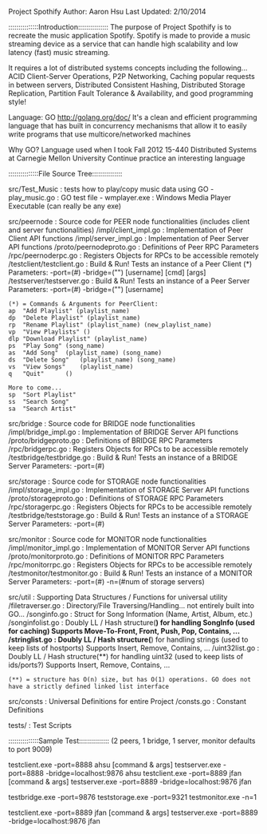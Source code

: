 Project Spothify
Author: Aaron Hsu
Last Updated: 2/10/2014

:::::::::::::::Introduction:::::::::::::::
The purpose of Project Spothify is to recreate the music application Spotify.
Spotify is made to provide a music streaming device as a service that can handle 
high scalability and low latency (fast) music streaming.

It requires a lot of distributed systems concepts including the following...
	ACID Client-Server Operations, P2P Networking, Caching popular requests in between servers, 
	Distributed Consistent Hashing, Distributed Storage Replication, Partition Fault Tolerance & Availability,
	and good programming style!

Language: GO
http://golang.org/doc/
It's a clean and efficient programming language that has built in concurrency mechanisms
that allow it to easily write programs that use multicore/networked machines

Why GO? Language used when I took Fall 2012 15-440 Distributed Systems at Carnegie Mellon University
	Continue practice an interesting language
	

:::::::::::::::File Source Tree:::::::::::::::

src/Test_Music	: tests how to play/copy music data using GO
	- play_music.go		: GO test file
	- wmplayer.exe		: Windows Media Player Executable (can really be any exe)


src/peernode	: Source code for PEER node functionalities (includes client and server functionalities)
	/impl/client_impl.go		: Implementation of Peer Client API functions
	/impl/server_impl.go		: Implementation of Peer Server API functions
	/proto/peernodeproto.go		: Definitions of Peer RPC Parameters
	/rpc/peernoderpc.go		: Registers Objects for RPCs to be accessible remotely
	/testclient/testclient.go	: Build & Run! Tests an instance of a Peer Client (*)
						Parameters: -port=(#) -bridge=("") [username] [cmd] [args]
	/testserver/testserver.go	: Build & Run! Tests an instance of a Peer Server
						Parameters: -port=(#) -bridge=("") [username]

	(*) = Commands & Arguments for PeerClient:
	ap	"Add Playlist" (playlist_name)
	dp	"Delete Playlist" (playlist_name)
	rp	"Rename Playlist" (playlist_name) (new_playlist_name)
	vp	"View Playlists" ()
	dlp	"Download Playlist" (playlist_name)
	ps	"Play Song"	(song_name)
	as	"Add Song"	(playlist_name) (song_name)
	ds	"Delete Song"	(playlist_name) (song_name)
	vs	"View Songs"	(playlist_name)
	q	"Quit"		()

	More to come...
	sp	"Sort Playlist"
	ss	"Search Song"
	sa	"Search Artist"
	

src/bridge	: Source code for BRIDGE node functionalities
	/impl/bridge_impl.go		: Implementation of BRIDGE Server API functions
	/proto/bridgeproto.go		: Definitions of BRIDGE RPC Parameters
	/rpc/bridgerpc.go		: Registers Objects for RPCs to be accessible remotely
	/testbridge/testbridge.go	: Build & Run! Tests an instance of a BRIDGE Server
						Parameters: -port=(#)


src/storage	: Source code for STORAGE node functionalities
	/impl/storage_impl.go		: Implementation of STORAGE Server API functions
	/proto/storageproto.go		: Definitions of STORAGE RPC Parameters
	/rpc/storagerpc.go		: Registers Objects for RPCs to be accessible remotely
	/testbridge/teststorage.go	: Build & Run! Tests an instance of a STORAGE Server
						Parameters: -port=(#)


src/monitor	: Source code for MONITOR node functionalities
	/impl/monitor_impl.go		: Implementation of MONITOR Server API functions
	/proto/monitorproto.go		: Definitions of MONITOR RPC Parameters
	/rpc/monitorrpc.go		: Registers Objects for RPCs to be accessible remotely
	/testmonitor/testmonitor.go	: Build & Run! Tests an instance of a MONITOR Server
						Parameters: -port=(#) -n=(#num of storage servers)


src/util	: Supporting Data Structures / Functions for universal utility
	/filetraverser.go	: Directory/File Traversing/Handling... not entirely built into GO...
	/songinfo.go		: Struct for Song Information (Name, Artist, Album, etc.)
	/songinfolist.go	: Doubly LL / Hash structure(**) for handling SongInfo (used for caching)
				     Supports Move-To-Front, Front, Push, Pop, Contains, ...
	/stringlist.go		: Doubly LL / Hash structure(**) for handling strings (used to keep lists of hostports)
				     Supports Insert, Remove, Contains, ...
	/uint32list.go		: Doubly LL / Hash structure(**) for handling uint32 (used to keep lists of ids/ports?)
				     Supports Insert, Remove, Contains, ...

	(**) = structure has O(n) size, but has O(1) operations. GO does not have a strictly defined linked list interface



src/consts	: Universal Definitions for entire Project
	/consts.go		: Constant Definitions



tests/		: Test Scripts



:::::::::::::::Sample Test::::::::::::::: (2 peers, 1 bridge, 1 server, monitor defaults to port 9009)

testclient.exe -port=8888 ahsu [command & args]
testserver.exe -port=8888 -bridge=localhost:9876 ahsu
testclient.exe -port=8889 jfan [command & args]
testserver.exe -port=8889 -bridge=localhost:9876 jfan

testbridge.exe -port=9876
teststorage.exe -port=9321
testmonitor.exe -n=1


testclient.exe -port=8889 jfan [command & args]
testserver.exe -port=8889 -bridge=localhost:9876 jfan
